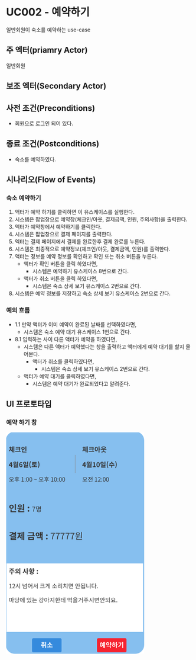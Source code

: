 # UC002 - 예약하기

일반회원이 숙소를 예약하는 use-case

## 주 엑터(priamry Actor)

일반회원

## 보조 엑터(Secondary Actor)

## 사전 조건(Preconditions)

- 회원으로 로그인 되어 있다.

## 종료 조건(Postconditions)

- 숙소를 예약하였다.

## 시나리오(Flow of Events)

### 숙소 예약하기

1. 액터가 예약 하기를 클릭하면 이 유스케이스를 실행한다.
2. 시스템은 팝업창으로 예약창(체크인/아웃, 결제금액, 인원, 주의사항)을 출력한다.
3. 액터가 예약창에서 예약하기를 클릭한다.
4. 시스템은 팝업창으로 결제 페이지를 출력한다.
5. 엑터는 결제 페이지에서 결제를 완료한후 결제 완료를 누른다.
6. 시스템은 최종적으로 예약정보(체크인/아웃, 결제금액, 인원)를 출력한다.
7. 액터는 정보를 예약 정보를 확인하고 확인 또는 취소 버튼을 누른다.
    - 액터가 확인 버튼을 클릭 하였다면,
        - 시스템은 예약하기 유스케이스 8번으로 간다.
    - 액터가 취소 버튼을 클릭 하였다면,
        - 시스템은 숙소 상세 보기 유스케이스 2번으로 간다.
8. 시스템은 예약 정보를 저장하고 숙소 상세 보기 유스케이스 2번으로 간다.

### 예외 흐름

- 1.1 만약 액터가 이미 예약이 완료된 날짜를 선택하였다면,
    - 시스템은 숙소 예약 대기 유스케이스 1번으로 간다.
- 8.1 입력하는 사이 다른 액터가 예약을 하였다면,
    - 시스템은 다른 액터가 예약했다는 창을 출력하고 액터에게 예약 대기를 할지 물어본다.
        - 액터가 취소를 클릭하였다면,
            - 시스템은 숙소 상세 보기 유스케이스 2번으로 간다.
    - 액터가 예약 대기를 클릭하였다면,
        - 시스템은 예약 대기가 완료되었다고 알려준다.

## UI 프로토타입

### 예약 하기 창
![예약 하기](../../images/예약하기.png)

